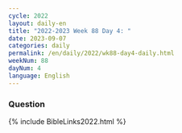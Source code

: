 ```yaml
---
cycle: 2022
layout: daily-en
title: "2022-2023 Week 88 Day 4: "
date: 2023-09-07
categories: daily
permalink: /en/daily/2022/wk88-day4-daily.html
weekNum: 88
dayNum: 4
language: English
---
```


### Question     

{% include BibleLinks2022.html %}
